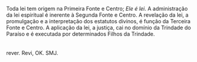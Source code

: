 ﻿Toda lei tem origem na Primeira Fonte e Centro; <I>Ele é lei</I>. A administração da lei espiritual é inerente à Segunda Fonte e Centro. A revelação da lei, a promulgação e a interpretação dos estatutos divinos, é função da Terceira Fonte e Centro. A aplicação da lei, a justiça, cai no domínio da Trindade do Paraíso e é executada por determinados Filhos da Trindade.<BR><BR><BR>rever. Revi, OK. SMJ.